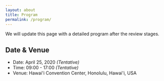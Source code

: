 ```yaml
---
layout: about
title: Program
permalink: /program/
---
```


<div class="abstract">
    <p class="abstract-overview">
        We will update this page with a detailed program after the review stages.
    </p>
    <h2>Date & Venue</h2>
    <div class="abstract-overview">
        <ul>
            <li>Date: April 25, 2020 <em>(Tentative)</em></li>
            <li>Time: 09:00 - 17:00 <em>(Tentative)</em></li>
            <li>Venue: Hawai'i Convention Center, Honolulu, Hawai'i, USA</li>
        </ul>
    </div>
</div>